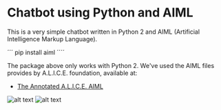 # Chatbot using Python and AIML

This is a very simple chatbot written in Python 2 and AIML (Artificial Intelligence Markup Language).

´´´
pip install aiml
´´´´

The package above only works with Python 2. We've used the AIML files provides by A.L.I.C.E. foundation, available at:

* [The Annotated A.L.I.C.E. AIML](http://www.alicebot.org/aiml/aaa/)


![alt text](https://raw.githubusercontent.com/heitorb/Searching_on_Twitter_using_Python/master/python.png) ![alt text](https://raw.githubusercontent.com/heitorb/Chatbot_using_Python_and_AIML/master/alice.png)
